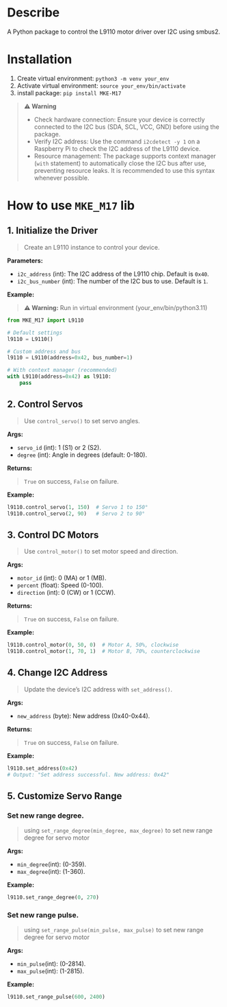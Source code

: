 # Describe
A Python package to control the L9110 motor driver over I2C using smbus2.

# Installation
1. Create virtual environment: `python3 -m venv your_env`
2. Activate virtual environment: `source your_env/bin/activate`
3. install package: `pip install MKE-M17`

> **⚠️ Warning**  
> - Check hardware connection: Ensure your device is correctly connected to the I2C bus (SDA, SCL, VCC, GND) before using the package.  
> - Verify I2C address: Use the command `i2cdetect -y 1` on a Raspberry Pi to check the I2C address of the L9110 device.  
> - Resource management: The package supports context manager (`with` statement) to automatically close the I2C bus after use, preventing resource leaks. It is recommended to use this syntax whenever possible.

# How to use `MKE_M17` lib

## 1. Initialize the Driver
> Create an L9110 instance to control your device.

**Parameters:**

* `i2c_address` (int): The I2C address of the L9110 chip. Default is `0x40`.
* `i2c_bus_number` (int): The number of the I2C bus to use. Default is `1`.

**Example:**
> **⚠️ Warning:** Run in virtual environment (your_env/bin/python3.11)

```python
from MKE_M17 import L9110

# Default settings
l9110 = L9110()

# Custom address and bus
l9110 = L9110(address=0x42, bus_number=1)

# With context manager (recommended)
with L9110(address=0x42) as l9110:
    pass
```
## 2. Control Servos
> Use `control_servo()` to set servo angles.

**Args:**

* `servo_id` (int): 1 (S1) or 2 (S2).
* `degree` (int): Angle in degrees (default: 0-180).

**Returns:**
> `True` on success, `False` on failure.

**Example:**
```python
l9110.control_servo(1, 150)  # Servo 1 to 150°
l9110.control_servo(2, 90)   # Servo 2 to 90°
```

## 3. Control DC Motors
> Use `control_motor()` to set motor speed and direction.

**Args:**

* `motor_id` (int): 0 (MA) or 1 (MB).
* `percent` (float): Speed (0-100).
* `direction` (int): 0 (CW) or 1 (CCW).

**Returns:**
> `True` on success, `False` on failure.

**Example:** 
```python
l9110.control_motor(0, 50, 0)  # Motor A, 50%, clockwise
l9110.control_motor(1, 70, 1)  # Motor B, 70%, counterclockwise
```

## 4. Change I2C Address
> Update the device’s I2C address with `set_address()`.

**Args:**
* `new_address` (byte): New address (0x40-0x44).

**Returns:**
> `True` on success, `False` on failure.

**Example:**
```python
l9110.set_address(0x42)
# Output: "Set address successful. New address: 0x42"
```

## 5. Customize Servo Range
### Set new range degree.
> using `set_range_degree(min_degree, max_degree)` to set new range degree for servo motor

**Args:**
* `min_degree`(int): (0-359).
* `max_degree`(int): (1-360).

**Example:**
```python
l9110.set_range_degree(0, 270)
```
### Set new range pulse.
> using `set_range_pulse(min_pulse, max_pulse)` to set new range degree for servo motor

**Args:**
* `min_pulse`(int): (0-2814).
* `max_pulse`(int): (1-2815).

**Example:**
```python
l9110.set_range_pulse(600, 2400)
```